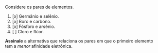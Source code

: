 Considere os pares de elementos.

1. [x] Germânio e selênio.
2. [x] Boro e carbono.
3. [x] Fósforo e arsênio.
4. [ ] Cloro e flúor.

**Assinale** a alternativa que relaciona os pares em que o primeiro elemento tem a *menor* afinidade eletrônica.

